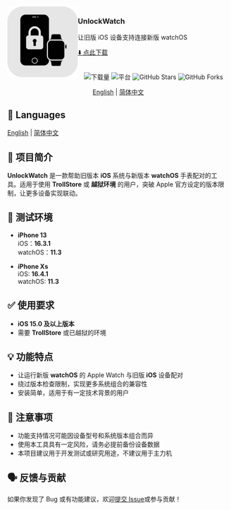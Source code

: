 <img src="./logo.png" width="160" alt="App icon" align="left"/>

<div>
<h3>UnlockWatch</h3>
<p>让旧版 iOS 设备支持连接新版 watchOS  </p>
<a href="https://github.com/ResistanceTo/Unlock-Watch/releases">⬇️ 点此下载</a>
</div>

<br/>

<div align="center">

![下载量](https://img.shields.io/github/downloads/ResistanceTo/Unlock-Watch/total.svg?style=flat)
![平台](https://img.shields.io/badge/platform-iOS-blue.svg?style=flat)
![GitHub Stars](https://img.shields.io/github/stars/ResistanceTo/Unlock-Watch)
![GitHub Forks](https://img.shields.io/github/forks/ResistanceTo/Unlock-Watch)

[English](readme.md) | [简体中文](readme_zh-Hans.md)

</div>

## 💬 Languages

[English](readme.md) | [简体中文](readme_zh-Hans.md)

## 🔧 项目简介

**UnlockWatch** 是一款帮助旧版本 **iOS** 系统与新版本 **watchOS** 手表配对的工具。适用于使用 **TrollStore** 或 **越狱环境** 的用户，突破 Apple 官方设定的版本限制，让更多设备实现联动。

## 🧪 测试环境

- **iPhone 13**  
  iOS：**16.3.1**  
  watchOS：**11.3**

- **iPhone Xs**  
  iOS: **16.4.1**  
  watchOS: **11.3**

## ✅ 使用要求

- **iOS 15.0 及以上版本**
- 需要 **TrollStore** 或已越狱的环境

## 💡 功能特点

- 让运行新版 **watchOS** 的 Apple Watch 与旧版 **iOS** 设备配对
- 绕过版本检查限制，实现更多系统组合的兼容性
- 安装简单，适用于有一定技术背景的用户

## 📎 注意事项

- 功能支持情况可能因设备型号和系统版本组合而异
- 使用本工具具有一定风险，请务必提前备份设备数据
- 本项目建议用于开发测试或研究用途，不建议用于主力机

## 🗣️ 反馈与贡献

如果你发现了 Bug 或有功能建议，欢迎[提交 Issue](https://github.com/ResistanceTo/Unlock-Watch/issues)或参与贡献！
